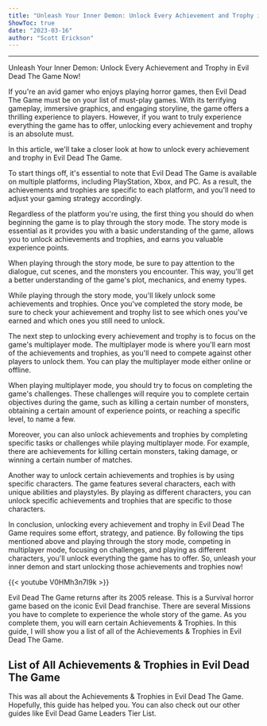 ```yaml
---
title: "Unleash Your Inner Demon: Unlock Every Achievement and Trophy in Evil Dead The Game Now!"
ShowToc: true 
date: "2023-03-16"
author: "Scott Erickson"
---
```

*****
Unleash Your Inner Demon: Unlock Every Achievement and Trophy in Evil Dead The Game Now!

If you're an avid gamer who enjoys playing horror games, then Evil Dead The Game must be on your list of must-play games. With its terrifying gameplay, immersive graphics, and engaging storyline, the game offers a thrilling experience to players. However, if you want to truly experience everything the game has to offer, unlocking every achievement and trophy is an absolute must.

In this article, we'll take a closer look at how to unlock every achievement and trophy in Evil Dead The Game.

To start things off, it's essential to note that Evil Dead The Game is available on multiple platforms, including PlayStation, Xbox, and PC. As a result, the achievements and trophies are specific to each platform, and you'll need to adjust your gaming strategy accordingly.

Regardless of the platform you're using, the first thing you should do when beginning the game is to play through the story mode. The story mode is essential as it provides you with a basic understanding of the game, allows you to unlock achievements and trophies, and earns you valuable experience points.

When playing through the story mode, be sure to pay attention to the dialogue, cut scenes, and the monsters you encounter. This way, you'll get a better understanding of the game's plot, mechanics, and enemy types.

While playing through the story mode, you'll likely unlock some achievements and trophies. Once you've completed the story mode, be sure to check your achievement and trophy list to see which ones you've earned and which ones you still need to unlock.

The next step to unlocking every achievement and trophy is to focus on the game's multiplayer mode. The multiplayer mode is where you'll earn most of the achievements and trophies, as you'll need to compete against other players to unlock them. You can play the multiplayer mode either online or offline.

When playing multiplayer mode, you should try to focus on completing the game's challenges. These challenges will require you to complete certain objectives during the game, such as killing a certain number of monsters, obtaining a certain amount of experience points, or reaching a specific level, to name a few.

Moreover, you can also unlock achievements and trophies by completing specific tasks or challenges while playing multiplayer mode. For example, there are achievements for killing certain monsters, taking damage, or winning a certain number of matches.

Another way to unlock certain achievements and trophies is by using specific characters. The game features several characters, each with unique abilities and playstyles. By playing as different characters, you can unlock specific achievements and trophies that are specific to those characters.

In conclusion, unlocking every achievement and trophy in Evil Dead The Game requires some effort, strategy, and patience. By following the tips mentioned above and playing through the story mode, competing in multiplayer mode, focusing on challenges, and playing as different characters, you'll unlock everything the game has to offer. So, unleash your inner demon and start unlocking those achievements and trophies now!

{{< youtube V0HMh3n7I9k >}} 



Evil Dead The Game returns after its 2005 release. This is a Survival horror game based on the iconic Evil Dead franchise. There are several Missions you have to complete to experience the whole story of the game. As you complete them, you will earn certain Achievements & Trophies. In this guide, I will show you a list of all of the Achievements & Trophies in Evil Dead The Game.
 
## List of All Achievements & Trophies in Evil Dead The Game
 

 
This was all about the Achievements & Trophies in Evil Dead The Game. Hopefully, this guide has helped you. You can also check out our other guides like Evil Dead Game Leaders Tier List.



